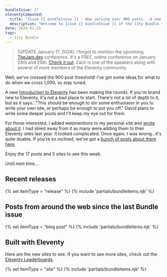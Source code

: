 ```yaml
---
bundleIssue: 27
eleventyComputed:
  title: "Issue {{ bundleIssue }} - Now serving over 900 posts...A new intro making the rounds...And 17 posts, and 3 sites to see. "
  description: "Welcome to Issue {{ bundleIssue }} of the 11ty Bundle."
date: 2024-01-16
tags:
  - 11ty Bundle
---
```


> [UPDATE January 17, 2024]: I forgot to mention the upcoming [TheJam.dev](https://cfe.dev/events/the-jam-2024/) conference. It's a FREE, online conference on January 24th and 25th. [Check it out](https://cfe.dev/events/the-jam-2024/). Zach is one of the speakers along with several of more members of the Eleventy community.

Well, we've crossed the 900 post threshold! I've got some ideas for what to do when we cross 1,000, so stay tuned.

A new [Introduction to Eleventy](https://thenewstack.io/introduction-to-eleventy-a-modern-static-website-generator/) has been making the rounds. If you're brand new to Eleventy, it's not a bad place to start. There's not a lot of depth to it, but as it says..."This should be enough to stir some enthusiasm in you to write your own site, or perhaps be enough to put you off." David plans to write some deeper posts and I'll keep my eye out for them.

For those interested, I added webmentions to my personal site and [wrote about it](https://www.bobmonsour.com/posts/adding-webmentions-to-my-site/). I had shied away from it as many were adding them to their Eleventy sites last year. It looked complicated. Once again, I was wrong...it's quite doable. If you're so inclined, we've got a [bunch of posts about them here](https://11tybundle.dev/categories/webmentions/).

Enjoy the 17 posts and 3 sites to see this week.

Until next time...

<div id="releases"></div>

## Recent releases

{% set itemType = "release" %}
{% include 'partials/bundleitems.njk' %}

<div id="newposts"></div>

## Posts from around the web since the last Bundle issue

{% set itemType = "blog post" %}
{% include 'partials/bundleitems.njk' %}

<div id="sites"></div>

## Built with Eleventy

Here are the new sites to see. If you want to see more sites, check out the [Eleventy Leaderboards](https://www.11ty.dev/speedlify/).

{% set itemType = "site" %}
{% include 'partials/bundleitems.njk' %}
